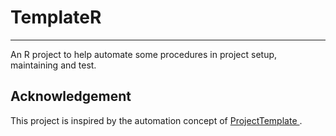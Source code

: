 # TemplateR
---

An R project to help automate some procedures in project setup, maintaining and test.



## Acknowledgement

This project is inspired by the automation concept of [ ProjectTemplate ](https://github.com/KentonWhite/ProjectTemplate).

